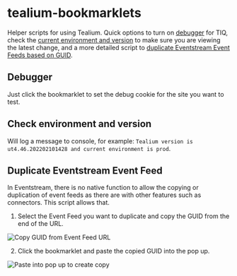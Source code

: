 # tealium-bookmarklets
Helper scripts for using Tealium. Quick options to turn on [debugger](https://github.com/transparenceweb/tealium-bookmarklets/blob/main/activate-debugger.js) for TIQ, check the [current environment and version](https://github.com/transparenceweb/tealium-bookmarklets/blob/main/current-environment-and-version-checker.js) to make sure you are viewing the latest change, and a more detailed script to [duplicate Eventstream Event Feeds based on GUID](https://github.com/transparenceweb/tealium-bookmarklets/blob/main/event-feed-duplicator.js).

## Debugger
Just click the bookmarklet to set the debug cookie for the site you want to test.

## Check environment and version
Will log a message to console, for example: `Tealium version is ut4.46.202202101428 and current environment is prod`.

## Duplicate Eventstream Event Feed
In Eventstream, there is no native function to allow the copying or duplication of event feeds as there are with other features such as connectors. This script allows that.
1. Select the Event Feed you want to duplicate and copy the GUID from the end of the URL.

![Copy GUID from Event Feed URL](https://user-images.githubusercontent.com/2863273/163970696-dd99d9de-ddf5-4cc1-9922-ecbac39e0b3d.png)

2. Click the bookmarklet and paste the copied GUID into the pop up.

![Paste into pop up to create copy](https://user-images.githubusercontent.com/2863273/163969937-9515cc21-e8ff-41d9-9d07-81db521156a4.png)
